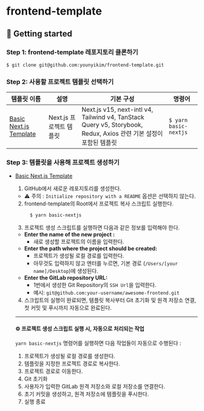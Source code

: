 # frontend-template

## 🚀 Getting started

### Step 1: frontend-template 레포지토리 클론하기

```bash
$ git clone git@github.com:younyikim/frontend-template.git
```

### Step 2: 사용할 프로젝트 템플릿 선택하기

| 템플릿 이름                                                                                               | 설명                    | 기본 구성                                                                                                         | 명령어                |
| --------------------------------------------------------------------------------------------------------- | ----------------------- | ----------------------------------------------------------------------------------------------------------------- | --------------------- |
| [Basic Next.js Template](https://github.com/younyikim/frontend-template/tree/main/templates/basic-nextjs) | Next.js 프로젝트 템플릿 | Next.js v15, next-intl v4, Tailwind v4, TanStack Query v5, Storybook, Redux, Axios 관련 기본 설정이 포함된 템플릿 | `$ yarn basic-nextjs` |

### Step 3: 템플릿을 사용해 프로젝트 생성하기

- [Basic Next.js Template](https://github.com/younyikim/frontend-template/tree/main/templates/basic-nextjs)

  1. GitHub에서 새로운 레포지토리를 생성한다.

  - ⚠️ 주의 : `Initialize repository with a README` 옵션은 선택하지 않는다.

  2. frontend-template의 Root에서 프로젝트 복사 스크립트 실행한다.
     ```bash
       $ yarn basic-nextjs
     ```
  3. 프로젝트 생성 스크립트를 실행하면 다음과 같은 정보를 입력해야 한다.

  - **Enter the name of the new project :**
    - 새로 생성할 프로젝트의 이름을 입력한다.
  - **Enter the path where the project should be created:**
    - 프로젝트가 생성될 로컬 경로를 입력한다.
    - 아무것도 입력하지 않고 엔터를 누르면, 기본 경로 (`/Users/[your name]/Desktop`)에 생성된다.
  - **Enter the GitLab repository URL:**
    - 1번에서 생성한 Git Repository의 `SSH Url`을 입력한다.
    - 예시: `git@github.com:your-username/awesome-frontend.git`

  4. 스크립트의 실행이 완료되면, 템플릿 복사부터 Git 초기화 및 원격 저장소 연결, 첫 커밋 및 푸시까지 자동으로 완료된다.

  ***

  #### ⚙️ 프로젝트 생성 스크립트 실행 시, 자동으로 처리되는 작업

  `yarn basic-nextjs` 명령어를 실행하면 다음 작업들이 자동으로 수행된다 :

  1. 프로젝트가 생성될 로컬 경로를 생성한다.
  2. 템플릿을 지정한 프로젝트 경로로 복사한다.
  3. 프로젝트 경로로 이동한다.
  4. Git 초기화
  5. 사용자가 입력한 GitLab 원격 저장소와 로컬 저장소를 연결한다.
  6. 초기 커밋을 생성하고, 원격 저장소에 템플릿을 푸시한다.
  7. 실행 종료
